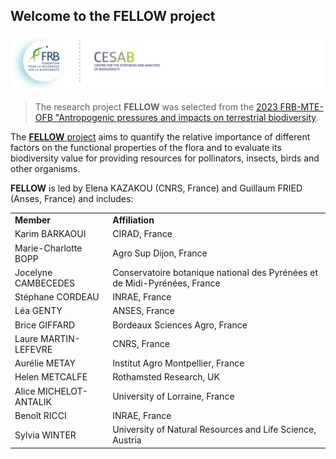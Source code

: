 ## Welcome to the FELLOW project

[![](https://github.com/FELLOW-flora/.github/raw/main/profile/banner-frbcesab_150dpi.png)](https://www.fondationbiodiversite.fr/en/about-the-foundation/le-cesab/) 

> The research project **FELLOW** was selected from the [2023 FRB-MTE-OFB "Antropogenic pressures and impacts on terrestrial biodiversity](https://www.fondationbiodiversite.fr/en/calls/appel-a-projets-frb-mte-ofb-2023-pressions-anthropiques-et-impacts-sur-la-biodiversite-terrestre/).

The [**FELLOW** project](https://www.fondationbiodiversite.fr/en/the-frb-in-action/programs-and-projects/le-cesab/fellow/) aims to quantify the relative importance of different factors on the functional properties of the flora and to evaluate its biodiversity value for providing resources for pollinators, insects, birds and other organisms.

**FELLOW** is led by Elena KAZAKOU (CNRS, France) and Guillaum FRIED (Anses, France) and includes:

<table>
  <tr>
    <td><b>Member</b></td>
    <td><b>Affiliation</b></td>
  </tr>
  <tr>
    <td>Karim BARKAOUI</td>
    <td>CIRAD, France</td>
  </tr>
  <tr>
    <td>Marie-Charlotte BOPP</td>
    <td>Agro Sup Dijon, France</td>
  </tr>
  <tr>
    <td>Jocelyne CAMBECEDES</td>
    <td>Conservatoire botanique national des Pyrénées et de Midi-Pyrénées, France</td>
  </tr>
  <tr>
    <td>Stéphane CORDEAU</td>
    <td>INRAE, France</td>
  </tr>
  <tr>
    <td>Léa GENTY</td>
    <td>ANSES, France</td>
  </tr>
  <tr>
    <td>Brice GIFFARD</td>
    <td>Bordeaux Sciences Agro, France</td>
  </tr>
  <tr>
    <td>Laure MARTIN-LEFEVRE</td>
    <td>CNRS, France</td>
  </tr>
  <tr>
    <td>Aurélie METAY</td>
    <td>Institut Agro Montpellier, France</td>
  </tr>
  <tr>
    <td>Helen METCALFE</td>
    <td>Rothamsted Research, UK</td>
  </tr>
  <tr>
    <td>Alice MICHELOT-ANTALIK</td>
    <td>University of Lorraine, France</td>
  </tr>
  <tr>
    <td>Benoît RICCI</td>
    <td>INRAE, France</td>
  </tr>
  <tr>
    <td>Sylvia WINTER</td>
    <td>University of Natural Resources and Life Science, Austria</td>
  </tr>
</table>
